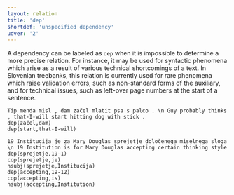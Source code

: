 ```yaml
---
layout: relation
title: 'dep'
shortdef: 'unspecified dependency'
udver: '2'
---
```


A dependency can be labeled as `dep` when it is impossible to determine a more precise relation. For instance, it may be used for syntactic phenomena which arise as a result of various technical shortcomings of a text. In Slovenian treebanks, this relation is currently used for rare phenomena which raise validation errors, such as non-standard forms of the auxiliary, and for technical issues, such as left-over page numbers at the start of a sentence. 

~~~ sdparse
Tip menda misl , dam začel mlatit psa s palco . \n Guy probably thinks , that-I-will start hitting dog with stick .
dep(začel,dam)
dep(start,that-I-will)
~~~
~~~ sdparse
19 Institucija je za Mary Douglas sprejetje določenega miselnega sloga \n 19 Institution is for Mary Douglas accepting certain thinking style
dep(sprejetje,19-1)
cop(sprejetje,je)
nsubj(sprejetje,Institucija)
dep(accepting,19-12)
cop(accepting,is)
nsubj(accepting,Institution)
~~~
<!-- Interlanguage links updated Po lis 14 15:35:21 CET 2022 -->

